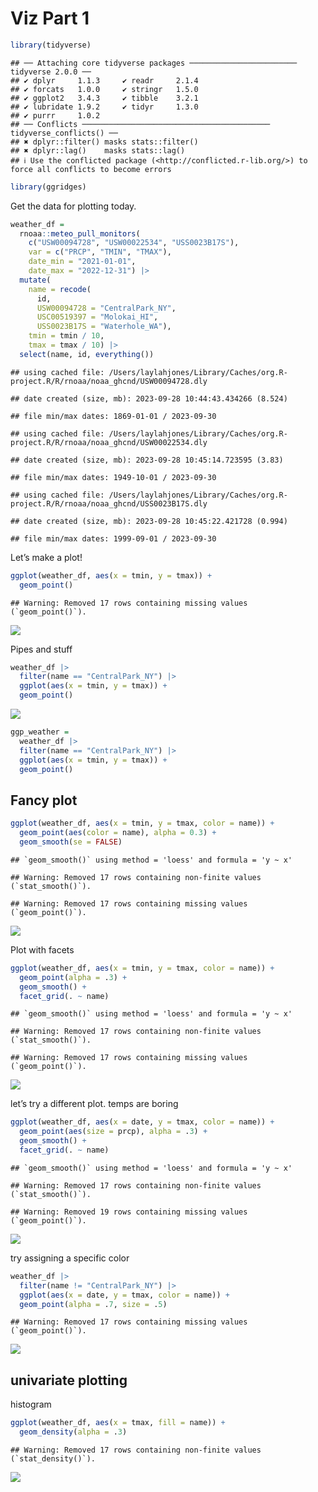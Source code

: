 Viz Part 1
================

``` r
library(tidyverse)
```

    ## ── Attaching core tidyverse packages ──────────────────────── tidyverse 2.0.0 ──
    ## ✔ dplyr     1.1.3     ✔ readr     2.1.4
    ## ✔ forcats   1.0.0     ✔ stringr   1.5.0
    ## ✔ ggplot2   3.4.3     ✔ tibble    3.2.1
    ## ✔ lubridate 1.9.2     ✔ tidyr     1.3.0
    ## ✔ purrr     1.0.2     
    ## ── Conflicts ────────────────────────────────────────── tidyverse_conflicts() ──
    ## ✖ dplyr::filter() masks stats::filter()
    ## ✖ dplyr::lag()    masks stats::lag()
    ## ℹ Use the conflicted package (<http://conflicted.r-lib.org/>) to force all conflicts to become errors

``` r
library(ggridges)
```

Get the data for plotting today.

``` r
weather_df = 
  rnoaa::meteo_pull_monitors(
    c("USW00094728", "USW00022534", "USS0023B17S"),
    var = c("PRCP", "TMIN", "TMAX"), 
    date_min = "2021-01-01",
    date_max = "2022-12-31") |>
  mutate(
    name = recode(
      id, 
      USW00094728 = "CentralPark_NY", 
      USC00519397 = "Molokai_HI",
      USS0023B17S = "Waterhole_WA"),
    tmin = tmin / 10,
    tmax = tmax / 10) |>
  select(name, id, everything())
```

    ## using cached file: /Users/laylahjones/Library/Caches/org.R-project.R/R/rnoaa/noaa_ghcnd/USW00094728.dly

    ## date created (size, mb): 2023-09-28 10:44:43.434266 (8.524)

    ## file min/max dates: 1869-01-01 / 2023-09-30

    ## using cached file: /Users/laylahjones/Library/Caches/org.R-project.R/R/rnoaa/noaa_ghcnd/USW00022534.dly

    ## date created (size, mb): 2023-09-28 10:45:14.723595 (3.83)

    ## file min/max dates: 1949-10-01 / 2023-09-30

    ## using cached file: /Users/laylahjones/Library/Caches/org.R-project.R/R/rnoaa/noaa_ghcnd/USS0023B17S.dly

    ## date created (size, mb): 2023-09-28 10:45:22.421728 (0.994)

    ## file min/max dates: 1999-09-01 / 2023-09-30

Let’s make a plot!

``` r
ggplot(weather_df, aes(x = tmin, y = tmax)) +
  geom_point()
```

    ## Warning: Removed 17 rows containing missing values (`geom_point()`).

![](Viz-Part-1_files/figure-gfm/unnamed-chunk-3-1.png)<!-- -->

Pipes and stuff

``` r
weather_df |>
  filter(name == "CentralPark_NY") |>
  ggplot(aes(x = tmin, y = tmax)) + 
  geom_point()
```

![](Viz-Part-1_files/figure-gfm/unnamed-chunk-4-1.png)<!-- -->

``` r
ggp_weather = 
  weather_df |>
  filter(name == "CentralPark_NY") |>
  ggplot(aes(x = tmin, y = tmax)) + 
  geom_point()
```

## Fancy plot

``` r
ggplot(weather_df, aes(x = tmin, y = tmax, color = name)) +
  geom_point(aes(color = name), alpha = 0.3) + 
  geom_smooth(se = FALSE)
```

    ## `geom_smooth()` using method = 'loess' and formula = 'y ~ x'

    ## Warning: Removed 17 rows containing non-finite values (`stat_smooth()`).

    ## Warning: Removed 17 rows containing missing values (`geom_point()`).

![](Viz-Part-1_files/figure-gfm/unnamed-chunk-5-1.png)<!-- -->

Plot with facets

``` r
ggplot(weather_df, aes(x = tmin, y = tmax, color = name)) + 
  geom_point(alpha = .3) + 
  geom_smooth() + 
  facet_grid(. ~ name)
```

    ## `geom_smooth()` using method = 'loess' and formula = 'y ~ x'

    ## Warning: Removed 17 rows containing non-finite values (`stat_smooth()`).

    ## Warning: Removed 17 rows containing missing values (`geom_point()`).

![](Viz-Part-1_files/figure-gfm/unnamed-chunk-6-1.png)<!-- -->

let’s try a different plot. temps are boring

``` r
ggplot(weather_df, aes(x = date, y = tmax, color = name)) + 
  geom_point(aes(size = prcp), alpha = .3) + 
  geom_smooth() + 
  facet_grid(. ~ name)
```

    ## `geom_smooth()` using method = 'loess' and formula = 'y ~ x'

    ## Warning: Removed 17 rows containing non-finite values (`stat_smooth()`).

    ## Warning: Removed 19 rows containing missing values (`geom_point()`).

![](Viz-Part-1_files/figure-gfm/unnamed-chunk-7-1.png)<!-- -->

try assigning a specific color

``` r
weather_df |> 
  filter(name != "CentralPark_NY") |> 
  ggplot(aes(x = date, y = tmax, color = name)) + 
  geom_point(alpha = .7, size = .5)
```

    ## Warning: Removed 17 rows containing missing values (`geom_point()`).

![](Viz-Part-1_files/figure-gfm/unnamed-chunk-8-1.png)<!-- -->

## univariate plotting

histogram

``` r
ggplot(weather_df, aes(x = tmax, fill = name)) + 
  geom_density(alpha = .3)
```

    ## Warning: Removed 17 rows containing non-finite values (`stat_density()`).

![](Viz-Part-1_files/figure-gfm/unnamed-chunk-9-1.png)<!-- -->
